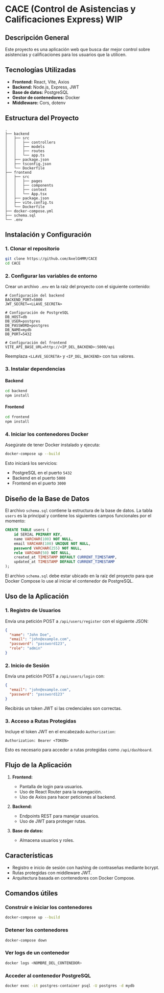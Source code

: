 # CACE (Control de Asistencias y Calificaciones Express) WIP

## Descripción General
Este proyecto es una aplicación web que busca dar mejor control sobre asistencias y calificaciones para los usuarios que la utilicen.


## Tecnologías Utilizadas

- **Frontend:** React, Vite, Axios
- **Backend:** Node.js, Express, JWT
- **Base de datos:** PostgreSQL
- **Gestor de contenedores:** Docker
- **Middleware:** Cors, dotenv



## Estructura del Proyecto

```plaintext
.
├── backend
│   ├── src
│   │   ├── controllers
│   │   ├── models
│   │   ├── routes
│   │   └── app.ts
│   ├── package.json
│   ├── tsconfig.json
│   └── Dockerfile
├── frontend
│   ├── src
│   │   ├── pages
│   │   ├── components
│   │   ├── context
│   │   └── App.tsx
│   ├── package.json
│   ├── vite.config.ts
│   └── Dockerfile
├── docker-compose.yml
├── schema.sql
└── .env
```



## Instalación y Configuración

### 1. Clonar el repositorio
```bash
git clone https://github.com/AxelGHMM/CACE
cd CACE
```

### 2. Configurar las variables de entorno
Crear un archivo `.env` en la raíz del proyecto con el siguiente contenido:

```env
# Configuración del backend
BACKEND_PORT=5000
JWT_SECRET=<LLAVE_SECRETA>

# Configuración de PostgreSQL
DB_HOST=db
DB_USER=postgres
DB_PASSWORD=postgres
DB_NAME=mydb
DB_PORT=5432

# Configuración del frontend
VITE_API_BASE_URL=http://<IP_DEL_BACKEND>:5000/api
```

Reemplaza `<LLAVE_SECRETA>` y `<IP_DEL_BACKEND>` con tus valores.

### 3. Instalar dependencias
#### Backend
```bash
cd backend
npm install
```
#### Frontend
```bash
cd frontend
npm install
```

### 4. Iniciar los contenedores Docker
Asegúrate de tener Docker instalado y ejecuta:
```bash
docker-compose up --build
```
Esto iniciará los servicios:
- PostgreSQL en el puerto `5432`
- Backend en el puerto `5000`
- Frontend en el puerto `3000`

## Diseño de la Base de Datos

El archivo `schema.sql` contiene la estructura de la base de datos. La tabla `users` es la principal y contiene los siguientes campos funcionales por el momento:

```sql
CREATE TABLE users (
    id SERIAL PRIMARY KEY,
    name VARCHAR(100) NOT NULL,
    email VARCHAR(100) UNIQUE NOT NULL,
    password VARCHAR(255) NOT NULL,
    role VARCHAR(50) NOT NULL,
    created_at TIMESTAMP DEFAULT CURRENT_TIMESTAMP,
    updated_at TIMESTAMP DEFAULT CURRENT_TIMESTAMP
);
```

El archivo `schema.sql` debe estar ubicado en la raíz del proyecto para que Docker Compose lo use al iniciar el contenedor de PostgreSQL.




## Uso de la Aplicación

### 1. Registro de Usuarios
Envía una petición POST a `/api/users/register` con el siguiente JSON:
```json
{
  "name": "John Doe",
  "email": "john@example.com",
  "password": "password123",
  "role": "admin"
}
```

### 2. Inicio de Sesión
Envía una petición POST a `/api/users/login` con:
```json
{
  "email": "john@example.com",
  "password": "password123"
}
```
Recibirás un token JWT si las credenciales son correctas.

### 3. Acceso a Rutas Protegidas
Incluye el token JWT en el encabezado `Authorization`:
```
Authorization: Bearer <TOKEN>
```
Esto es necesario para acceder a rutas protegidas como `/api/dashboard`.



## Flujo de la Aplicación
1. **Frontend:**
   - Pantalla de login para usuarios.
   - Uso de React Router para la navegación.
   - Uso de Axios para hacer peticiones al backend.

2. **Backend:**
   - Endpoints REST para manejar usuarios.
   - Uso de JWT para proteger rutas.

3. **Base de datos:**
   - Almacena usuarios y roles.


## Características
- Registro e inicio de sesión con hashing de contraseñas mediante bcrypt.
- Rutas protegidas con middleware JWT.
- Arquitectura basada en contenedores con Docker Compose.



## Comandos útiles

### Construir e iniciar los contenedores
```bash
docker-compose up --build
```

### Detener los contenedores
```bash
docker-compose down
```

### Ver logs de un contenedor
```bash
docker logs <NOMBRE_DEL_CONTENEDOR>
```

### Acceder al contenedor PostgreSQL
```bash
docker exec -it postgres-container psql -U postgres -d mydb
```

